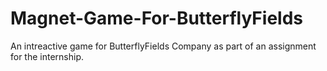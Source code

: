 # Magnet-Game-For-ButterflyFields
An intreactive game for ButterflyFields Company as part of an assignment for the internship.
